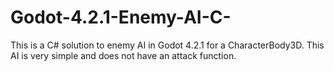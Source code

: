 # Godot-4.2.1-Enemy-AI-C-
This is a C# solution to enemy AI in Godot 4.2.1 for a CharacterBody3D. This AI is very simple and does not have an attack function. 

